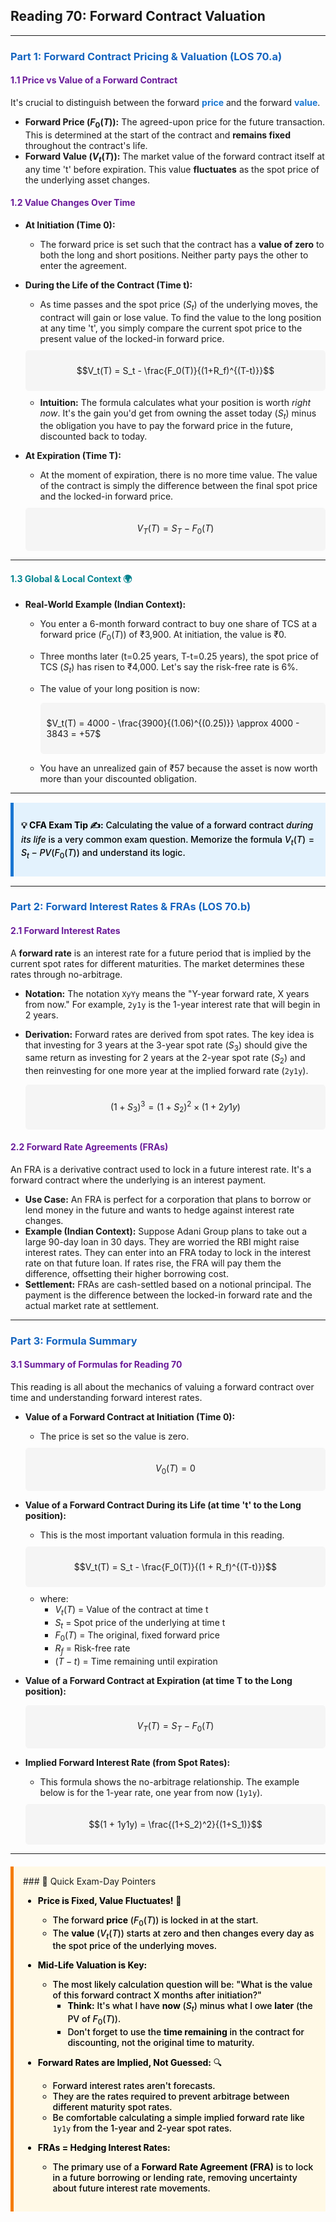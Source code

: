 ## Reading 70: Forward Contract Valuation

-----

### <span style="color: #1565C0;">Part 1: Forward Contract Pricing & Valuation (LOS 70.a)</span>

#### <span style="color: #6A1B9A;">1.1 Price vs Value of a Forward Contract</span>

It's crucial to distinguish between the forward <span style="color: #1976D2; font-weight: bold;">price</span> and the forward <span style="color: #1976D2; font-weight: bold;">value</span>.

* **Forward Price ($F_0(T)$):** The agreed-upon price for the future transaction. This is determined at the start of the contract and **remains fixed** throughout the contract's life.
* **Forward Value ($V_t(T)$):** The market value of the forward contract itself at any time 't' before expiration. This value **fluctuates** as the spot price of the underlying asset changes.

#### <span style="color: #6A1B9A;">1.2 Value Changes Over Time</span>

* **At Initiation (Time 0):**
  * The forward price is set such that the contract has a **value of zero** to both the long and short positions. Neither party pays the other to enter the agreement.

* **During the Life of the Contract (Time t):**
  * As time passes and the spot price ($S_t$) of the underlying moves, the contract will gain or lose value. To find the value to the long position at any time 't', you simply compare the current spot price to the present value of the locked-in forward price.

  <div style="background-color: #F5F5F5; padding: 10px; border-radius: 5px; margin: 10px 0;">
  
  $$V_t(T) = S_t - \frac{F_0(T)}{(1+R_f)^{(T-t)}}$$
  
  </div>

  * **Intuition:** The formula calculates what your position is worth *right now*. It's the gain you'd get from owning the asset today ($S_t$) minus the obligation you have to pay the forward price in the future, discounted back to today.

* **At Expiration (Time T):**
  * At the moment of expiration, there is no more time value. The value of the contract is simply the difference between the final spot price and the locked-in forward price.

  <div style="background-color: #F5F5F5; padding: 10px; border-radius: 5px; margin: 10px 0;">
  
  $$V_T(T) = S_T - F_0(T)$$
  
  </div>

-----

#### <span style="color: #00838F;">1.3 Global & Local Context 🌍</span>

* **Real-World Example (Indian Context):**
  * You enter a 6-month forward contract to buy one share of TCS at a forward price ($F_0(T)$) of ₹3,900. At initiation, the value is ₹0.
  * Three months later (t=0.25 years, T-t=0.25 years), the spot price of TCS ($S_t$) has risen to ₹4,000. Let's say the risk-free rate is 6%.
  * The value of your long position is now:

    <div style="background-color: #F5F5F5; padding: 10px; border-radius: 5px; margin: 10px 0;">
    
    $V_t(T) = 4000 - \frac{3900}{(1.06)^{(0.25)}} \approx 4000 - 3843 = +57$
    
    </div>

  * You have an unrealized gain of ₹57 because the asset is now worth more than your discounted obligation.

-----

<div style="background-color: #E3F2FD; border-left: 5px solid #1976D2; padding: 12px; margin: 15px 0;">
<div style="color: #000000; font-weight: 500;">

**💡 CFA Exam Tip ✍️:** Calculating the value of a forward contract *during its life* is a very common exam question. Memorize the formula $V_t(T) = S_t - PV(F_0(T))$ and understand its logic.

</div>
</div>

-----

### <span style="color: #1565C0;">Part 2: Forward Interest Rates & FRAs (LOS 70.b)</span>

#### <span style="color: #6A1B9A;">2.1 Forward Interest Rates</span>

A **forward rate** is an interest rate for a future period that is implied by the current spot rates for different maturities. The market determines these rates through no-arbitrage.

* **Notation:** The notation `XyYy` means the "Y-year forward rate, X years from now." For example, `2y1y` is the 1-year interest rate that will begin in 2 years.
* **Derivation:** Forward rates are derived from spot rates. The key idea is that investing for 3 years at the 3-year spot rate ($S_3$) should give the same return as investing for 2 years at the 2-year spot rate ($S_2$) and then reinvesting for one more year at the implied forward rate (`2y1y`).

  <div style="background-color: #F5F5F5; padding: 10px; border-radius: 5px; margin: 10px 0;">
  
  $$(1+S_3)^3 = (1+S_2)^2 \times (1 + 2y1y)$$
  
  </div>

#### <span style="color: #6A1B9A;">2.2 Forward Rate Agreements (FRAs)</span>

An FRA is a derivative contract used to lock in a future interest rate. It's a forward contract where the underlying is an interest payment.

* **Use Case:** An FRA is perfect for a corporation that plans to borrow or lend money in the future and wants to hedge against interest rate changes.
* **Example (Indian Context):** Suppose Adani Group plans to take out a large 90-day loan in 30 days. They are worried the RBI might raise interest rates. They can enter into an FRA today to lock in the interest rate on that future loan. If rates rise, the FRA will pay them the difference, offsetting their higher borrowing cost.
* **Settlement:** FRAs are cash-settled based on a notional principal. The payment is the difference between the locked-in forward rate and the actual market rate at settlement.

-----

### <span style="color: #1565C0;">Part 3: Formula Summary</span>

#### <span style="color: #6A1B9A;">3.1 Summary of Formulas for Reading 70</span>

This reading is all about the mechanics of valuing a forward contract over time and understanding forward interest rates.

* **Value of a Forward Contract at Initiation (Time 0):**
  * The price is set so the value is zero.

  <div style="background-color: #F5F5F5; padding: 10px; border-radius: 5px; margin: 10px 0;">
  
  $$V_0(T) = 0$$
  
  </div>

* **Value of a Forward Contract During its Life (at time 't' to the Long position):**
  * This is the most important valuation formula in this reading.

  <div style="background-color: #F5F5F5; padding: 10px; border-radius: 5px; margin: 10px 0;">
  
  $$V_t(T) = S_t - \frac{F_0(T)}{(1 + R_f)^{(T-t)}}$$
  
  </div>

  * where:
    * $V_t(T)$ = Value of the contract at time t
    * $S_t$ = Spot price of the underlying at time t
    * $F_0(T)$ = The original, fixed forward price
    * $R_f$ = Risk-free rate
    * $(T-t)$ = Time remaining until expiration

* **Value of a Forward Contract at Expiration (at time T to the Long position):**

  <div style="background-color: #F5F5F5; padding: 10px; border-radius: 5px; margin: 10px 0;">
  
  $$V_T(T) = S_T - F_0(T)$$
  
  </div>

* **Implied Forward Interest Rate (from Spot Rates):**
  * This formula shows the no-arbitrage relationship. The example below is for the 1-year rate, one year from now (`1y1y`).

  <div style="background-color: #F5F5F5; padding: 10px; border-radius: 5px; margin: 10px 0;">
  
  $$(1 + 1y1y) = \frac{(1+S_2)^2}{(1+S_1)}$$
  
  </div>

-----

<div style="background-color: #FFF9E6; border-left: 5px solid #F57C00; padding: 15px; margin: 20px 0;">
### 🎯 Quick Exam-Day Pointers

<div style="color: #000000; font-weight: 500;">

* **Price is Fixed, Value Fluctuates!** 📌  
  * The forward **price** ($F_0(T)$) is locked in at the start.  
  * The **value** ($V_t(T)$) starts at zero and then changes every day as the spot price of the underlying moves.

* **Mid-Life Valuation is Key:**  
  * The most likely calculation question will be: "What is the value of this forward contract X months after initiation?"  
    * **Think:** It's what I have **now** ($S_t$) minus what I owe **later** (the PV of $F_0(T)$).  
    * Don't forget to use the **time remaining** in the contract for discounting, not the original time to maturity.

* **Forward Rates are Implied, Not Guessed:** 🔍  
  * Forward interest rates aren't forecasts.  
  * They are the rates required to prevent arbitrage between different maturity spot rates.  
  * Be comfortable calculating a simple implied forward rate like `1y1y` from the 1-year and 2-year spot rates.

* **FRAs = Hedging Interest Rates:**  
  * The primary use of a **Forward Rate Agreement (FRA)** is to lock in a future borrowing or lending rate, removing uncertainty about future interest rate movements.

</div>
</div>
